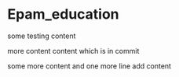 # Epam_education

some testing content

more content
content which is in commit

some more content
and one more line
add content
